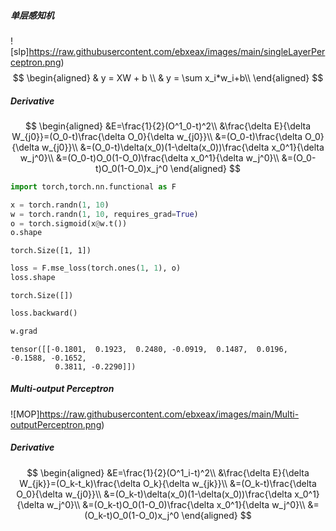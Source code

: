 ##### 单层感知机
![slp]https://raw.githubusercontent.com/ebxeax/images/main/singleLayerPerceptron.png)
$$
\begin{aligned}
& y = XW + b \\
& y = \sum x_i*w_i+b\\
\end{aligned}
$$

##### Derivative
$$
\begin{aligned}
&E=\frac{1}{2}(O^1_0-t)^2\\
&\frac{\delta E}{\delta W_{j0}}=(O_0-t)\frac{\delta O_0}{\delta w_{j0}}\\
&=(O_0-t)\frac{\delta O_0}{\delta w_{j0}}\\
&=(O_0-t)\delta(x_0)(1-\delta(x_0))\frac{\delta x_0^1}{\delta w_j^0}\\
&=(O_0-t)O_0(1-O_0)\frac{\delta x_0^1}{\delta w_j^0}\\
&=(O_0-t)O_0(1-O_0)x_j^0
\end{aligned}
$$


```python
import torch,torch.nn.functional as F
```


```python
x = torch.randn(1, 10)
w = torch.randn(1, 10, requires_grad=True)
o = torch.sigmoid(x@w.t())
o.shape
```




    torch.Size([1, 1])




```python
loss = F.mse_loss(torch.ones(1, 1), o)
loss.shape
```




    torch.Size([])




```python
loss.backward()
```


```python
w.grad
```




    tensor([[-0.1801,  0.1923,  0.2480, -0.0919,  0.1487,  0.0196, -0.1588, -0.1652,
              0.3811, -0.2290]])



##### Multi-output Perceptron
![MOP]https://raw.githubusercontent.com/ebxeax/images/main/Multi-outputPerceptron.png)
##### Derivative
$$
\begin{aligned}
&E=\frac{1}{2}(O^1_i-t)^2\\
&\frac{\delta E}{\delta W_{jk}}=(O_k-t_k)\frac{\delta O_k}{\delta w_{jk}}\\
&=(O_k-t)\frac{\delta O_0}{\delta w_{j0}}\\
&=(O_k-t)\delta(x_0)(1-\delta(x_0))\frac{\delta x_0^1}{\delta w_j^0}\\
&=(O_k-t)O_0(1-O_0)\frac{\delta x_0^1}{\delta w_j^0}\\
&=(O_k-t)O_0(1-O_0)x_j^0
\end{aligned}
$$

